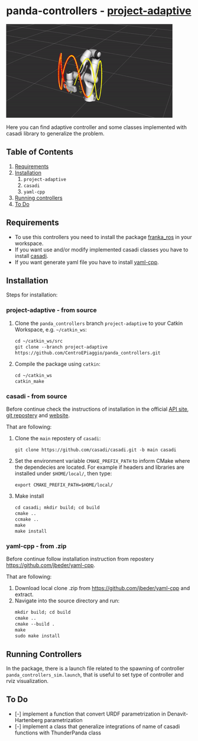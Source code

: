 # panda-controllers - [project-adaptive](https://github.com/CentroEPiaggio/panda_controllers/tree/project_adaptive)

![Backstepping Adaptive](./image/ezgif.com-crop.gif)

Here you can find adaptive controller and some classes implemented with casadi library to generalize the problem.

## Table of Contents
1. [Requirements](#Requirements)
1. [Installation](#Installation)
   1. `project-adaptive` 
   1. `casadi`
   1. `yaml-cpp`
1. [Running controllers](#Running-controllers)
1. [To Do](#To-Do)

## Requirements
* To use this controllers you need to install the package [franka_ros](https://github.com/CentroEPiaggio/franka_ros.git) in your workspace.
* If you want use and/or modify implemented casadi classes you have to install [casadi](https://github.com/casadi/casadi.git).
* If you want generate yaml file you have to install [yaml-cpp](https://github.com/jbeder/yaml-cpp.git).

## Installation

Steps for installation:

### project-adaptive - from source

1. Clone the `panda_controllers` branch `project-adaptive` to your Catkin Workspace, e.g. `~/catkin_ws`:
   ```
   cd ~/catkin_ws/src
   git clone --branch project-adaptive https://github.com/CentroEPiaggio/panda_controllers.git
   ```

1. Compile the package using `catkin`:
   ```
   cd ~/catkin_ws
   catkin_make
   ```

### casadi - from source
   
Before continue check the instructions of installation in the official [API site](https://casadi.sourceforge.net/api/html/d3/def/chapter2.html), [git repostery](https://github.com/casadi/casadi.git) and [website](https://web.casadi.org/).

That are following:

1. Clone the `main` repostery of `casadi`:
   ```
   git clone https://github.com/casadi/casadi.git -b main casadi
   ```

1. Set the environment variable `CMAKE_PREFIX_PATH` to inform CMake where the dependecies are located. For example if headers and libraries are installed under `$HOME/local/`, then type:
   ```
   export CMAKE_PREFIX_PATH=$HOME/local/
   ```

1. Make install
   ```
   cd casadi; mkdir build; cd build
   cmake ..
   ccmake ..
   make
   make install
   ```

### yaml-cpp - from .zip

Before continue follow installation instruction from repostery https://github.com/jbeder/yaml-cpp.

That are following:

1. Download local clone .zip from https://github.com/jbeder/yaml-cpp and extract.
1. Navigate into the source directory and run:
   ```
   mkdir build; cd build
   cmake ..
   cmake --build .
   make
   sudo make install
   ```

## Running Controllers

In the package, there is a launch file related to the spawning of controller `panda_controllers_sim.launch`, that is useful to set type of controller and rviz visualization.

## To Do

* [-] implement a function that convert URDF parametrization in Denavit-Hartenberg parametrization
* [-] implement a class that generalize integrations of name of casadi functions with ThunderPanda class 
